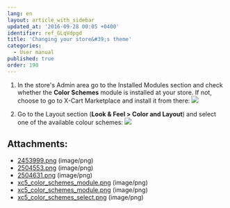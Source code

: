 ```yaml
---
lang: en
layout: article_with_sidebar
updated_at: '2016-09-28 00:05 +0400'
identifier: ref_GLqVdpgd
title: 'Changing your store&#39;s theme'
categories:
  - User manual
published: true
order: 190
---
```



1.  In the store's Admin area go to the Installed Modules section and check whether the **Color Schemes** module is installed at your store. If not, choose to go to X-Cart Marketplace and install it from there:
    ![]({{site.baseurl}}/attachments/6389826/8716561.png?effects=drop-shadow)

2.  Go to the Layout section (**Look & Feel > Color and Layout**) and select one of the available colour schemes:
    ![]({{site.baseurl}}/attachments/6389826/8716611.png?effects=drop-shadow)

## Attachments:

* [2453999.png]({{site.baseurl}}/attachments/6389826/6586503.png) (image/png)
* [2504553.png]({{site.baseurl}}/attachments/6389826/6586504.png) (image/png)
* [2504631.png]({{site.baseurl}}/attachments/6389826/6586506.png) (image/png)
* [xc5_color_schemes_module.png]({{site.baseurl}}/attachments/6389826/8716562.png) (image/png)
* [xc5_color_schemes_module.png]({{site.baseurl}}/attachments/6389826/8716561.png) (image/png)
* [xc5_color_schemes_select.png]({{site.baseurl}}/attachments/6389826/8716611.png) (image/png)
